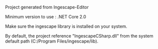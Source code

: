 Project generated from Ingescape-Editor

Minimum version to use : .NET Core 2.0

Make sure the ingescape library is installed on your system.

By default, the project reference "IngescapeCSharp.dll" from the system default path (C:/Program Files/ingescape/lib).
